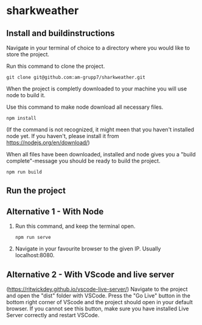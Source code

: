 # sharkweather

## Install and buildinstructions

Navigate in your terminal of choice to a directory where you would like to store the project. 

Run this command to clone the project.
```
git clone git@github.com:am-grupp7/sharkweather.git
```
When the project is completly downloaded to your machine you will use node to build it. 

Use this command to make node download all necessary files.
```
npm install
```
(If the command is not recognized, it might meen that you haven't installed node yet. If you haven't, please install it from https://nodejs.org/en/download/)

When all files have been downloaded, installed and node gives you a "build complete"-message you should be ready to build the project.

```
npm run build
```

## Run the project

## Alternative 1 - With Node

1. Run this command, and keep the terminal open.

    ```
    npm run serve
    ```

2. Navigate in your favourite browser to the given IP. Usually localhost:8080.

## Alternative 2 - With VScode and live server
(<https://ritwickdey.github.io/vscode-live-server/>)
Navigate to the project and open the "dist" folder with VSCode.
Press the "Go Live" button in the bottom right corner of VScode and the project should open in your default browser. If you cannot see this button, make sure you have installed Live Server correctly and restart VSCode.
